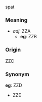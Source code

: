 spat
### Meaning
+ _adj_: ZZA
    + __eg__: ZZB

### Origin

ZZC

### Synonym

__eg__: ZZD

+ ZZE


